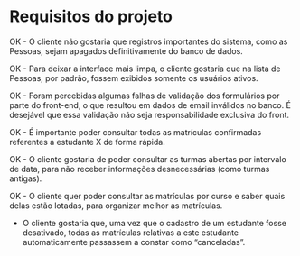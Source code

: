 # Requisitos do projeto

OK - O cliente não gostaria que registros importantes do sistema, como as Pessoas, sejam apagados definitivamente do banco de dados.

OK - Para deixar a interface mais limpa, o cliente gostaria que na lista de Pessoas, por padrão, fossem exibidos somente os usuários ativos.

OK - Foram percebidas algumas falhas de validação dos formulários por parte do front-end, o que resultou em dados de email inválidos no banco. É desejável que essa validação não seja responsabilidade exclusiva do front.

OK - É importante poder consultar todas as matrículas confirmadas referentes a estudante X de forma rápida.

OK - O cliente gostaria de poder consultar as turmas abertas por intervalo de data, para não receber informações desnecessárias (como turmas antigas).

OK - O cliente quer poder consultar as matrículas por curso e saber quais delas estão lotadas, para organizar melhor as matrículas.

- O cliente gostaria que, uma vez que o cadastro de um estudante fosse desativado, todas as matrículas relativas a este estudante automaticamente passassem a constar como “canceladas”.
